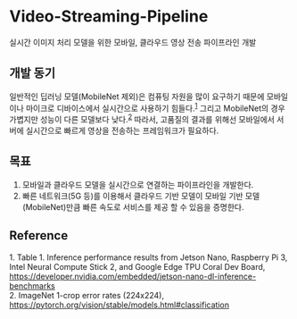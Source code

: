 # Video-Streaming-Pipeline
실시간 이미지 처리 모델을 위한 모바일, 클라우드 영상 전송 파이프라인 개발

## 개발 동기
일반적인 딥러닝 모델(MobileNet 제외)은 컴퓨팅 자원을 많이 요구하기 때문에 모바일이나 마이크로 디바이스에서 실시간으로 사용하기 힘들다.<sup>[1](#1)</sup> 그리고 MobileNet의 경우 가볍지만 성능이 다른 모델보다 낮다.<sup>[2](#2)</sup> 따라서, 고품질의 결과를 위해선 모바일에서 서버에 실시간으로 빠르게 영상을 전송하는 프레임워크가 필요하다.

## 목표
1. 모바일과 클라우드 모델을 실시간으로 연결하는 파이프라인을 개발한다.
2. 빠른 네트워크(5G 등)를 이용해서 클라우드 기반 모델이 모바일 기반 모델(MobileNet)만큼 빠른 속도로 서비스를 제공 할 수 있음을 증명한다.

## Reference
<a name="1">1</a>. Table 1. Inference performance results from Jetson Nano, Raspberry Pi 3, Intel Neural Compute Stick 2, and Google Edge TPU Coral Dev Board, https://developer.nvidia.com/embedded/jetson-nano-dl-inference-benchmarks<br>
<a name="2">2</a>. ImageNet 1-crop error rates (224x224), https://pytorch.org/vision/stable/models.html#classification
